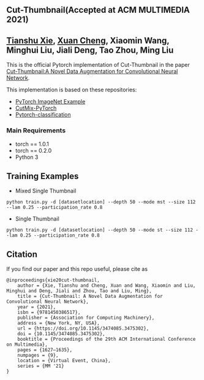 ## Cut-Thumbnail(Accepted at ACM MULTIMEDIA 2021)
**[Tianshu Xie](mailto:tianshuxie@std.uestc.edu.cn), [Xuan Cheng](mailto:cs_xuancheng@uestc.edu.cn), Xiaomin Wang, 
Minghui Liu, Jiali Deng, Tao Zhou, Ming Liu**
---------------------
This is the official Pytorch implementation of Cut-Thumbnail in the paper [Cut-Thumbnail:A Novel Data Augmentation for Convolutional 
Neural Network](https://doi.org/10.1145/3474085.3475302).

This implementation is based on these repositories:
- [PyTorch ImageNet Example](https://github.com/pytorch/examples/tree/master/imagenet)
- [CutMix-PyTorch](https://github.com/clovaai/CutMix-PyTorch/)
- [Pytorch-classification](https://github.com/bearpaw/pytorch-classification/)

### Main Requirements
- torch == 1.0.1
- torch == 0.2.0
- Python 3

## Training Examples
- Mixed Single Thumbnail
```
python train.py -d [datasetlocation] --depth 50 --mode mst --size 112 --lam 0.25 --participation_rate 0.8
```
- Single Thumbnail
```
python train.py -d [datasetlocation] --depth 50 --mode st --size 112 --lam 0.25 --participation_rate 0.8
```

## Citation
If you find our paper and this repo useful, please cite as
```
@inproceedings{xie20cut-thumbnail,
    author = {Xie, Tianshu and Cheng, Xuan and Wang, Xiaomin and Liu, Minghui and Deng, Jiali and Zhou, Tao and Liu, Ming},
    title = {Cut-Thumbnail: A Novel Data Augmentation for Convolutional Neural Network},
    year = {2021},
    isbn = {9781450386517},
    publisher = {Association for Computing Machinery},
    address = {New York, NY, USA},
    url = {https://doi.org/10.1145/3474085.3475302},
    doi = {10.1145/3474085.3475302},
    booktitle = {Proceedings of the 29th ACM International Conference on Multimedia},
    pages = {1627–1635},
    numpages = {9},
    location = {Virtual Event, China},
    series = {MM '21}
}
```